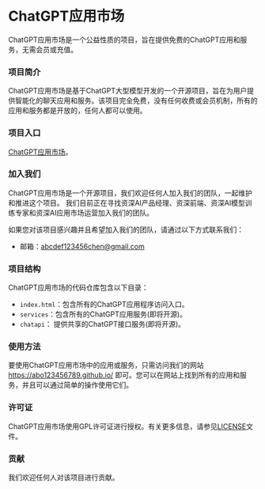 # ChatGPT应用市场

ChatGPT应用市场是一个公益性质的项目，旨在提供免费的ChatGPT应用和服务，无需会员或充值。

### 项目简介

ChatGPT应用市场是基于ChatGPT大型模型开发的一个开源项目，旨在为用户提供智能化的聊天应用和服务。该项目完全免费，没有任何收费或会员机制，所有的应用和服务都是开放的，任何人都可以使用。

### 项目入口
[ChatGPT应用市场](https://abo123456789.github.io "chatggpt应用市场")。


### 加入我们

ChatGPT应用市场是一个开源项目，我们欢迎任何人加入我们的团队，一起维护和推进这个项目。
我们目前正在寻找资深AI产品经理、资深前端、资深AI模型训练专家和资深AI应用市场运营加入我们的团队。

如果您对该项目感兴趣并且希望加入我们的团队，请通过以下方式联系我们：

- 邮箱：abcdef123456chen@gmail.com

### 项目结构

ChatGPT应用市场的代码仓库包含以下目录：

- `index.html`：包含所有的ChatGPT应用程序访问入口。
- `services`：包含所有的ChatGPT应用服务(即将开源)。
- `chatapi`： 提供共享的ChatGPT接口服务(即将开源)。
### 使用方法

要使用ChatGPT应用市场中的应用或服务，只需访问我们的网站 https://abo123456789.github.io/ 即可。您可以在网站上找到所有的应用和服务，并且可以通过简单的操作使用它们。

### 许可证

ChatGPT应用市场使用GPL许可证进行授权。有关更多信息，请参见[LICENSE](https://github.com/abo123456789/abo123456789.github.io/blob/master/LICENSE.rst)文件。

### 贡献

我们欢迎任何人对该项目进行贡献。
